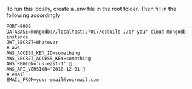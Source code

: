 To run this locally, create a .env file in the root folder. Then fill in the following accordingly

```
PORT=8000
DATABASE=mongodb://localhost:27017/cobuild //or your cloud mongodb instance
JWT_SECRET=Whatever
# aws
AWS_ACCESS_KEY_ID=something
AWS_SECRET_ACCESS_KEY=something
AWS_REGION='us-east-1' 🤔
AWS_API_VERSION='2010-12-01'🤔
# email
EMAIL_FROM=your-email@yourmail.com

```
